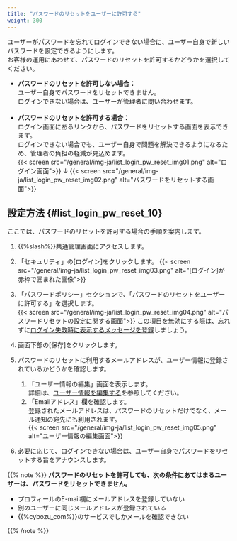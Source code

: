 ```yaml
---
title: "パスワードのリセットをユーザーに許可する"
weight: 300
---
```


ユーザーがパスワードを忘れてログインできない場合に、ユーザー自身で新しいパスワードを設定できるようにします。  
お客様の運用にあわせて、パスワードのリセットを許可するかどうかを選択してください。  

* **パスワードのリセットを許可しない場合：**  
  ユーザー自身でパスワードをリセットできません。  
  ログインできない場合は、ユーザーが管理者に問い合わせます。  
  <br>
* **パスワードのリセットを許可する場合：**  
  ログイン画面にあるリンクから、パスワードをリセットする画面を表示できます。  
  ログインできない場合でも、ユーザー自身で問題を解決できるようになるため、管理者の負担の軽減が見込めます。  
  {{< screen src="/general/img-ja/list_login_pw_reset_img01.png"  alt="ログイン画面">}}
  ↓
  {{< screen src="/general/img-ja/list_login_pw_reset_img02.png"  alt="パスワードをリセットする画面">}}

## 設定方法 {#list_login_pw_reset_10}

ここでは、パスワードのリセットを許可する場合の手順を案内します。  

1. {{%slash%}}共通管理画面にアクセスします。

1. 「セキュリティ」の[ログイン]をクリックします。
  {{< screen src="/general/img-ja/list_login_pw_reset_img03.png"  alt="[ログイン]が赤枠で囲まれた画像">}}

1. 「パスワードポリシー」セクションで、「パスワードのリセットをユーザーに許可する」を選択します。  
  {{< screen src="/general/img-ja/list_login_pw_reset_img04.png"  alt="パスワードリセットの設定に関する画面">}}
  この項目を無効にする際は、忘れずに[ログイン失敗時に表示するメッセージを登録](/general/ja/admin/list_security/list_login/message.html)しましょう。  

1. 画面下部の[保存]をクリックします。

1. パスワードのリセットに利用するメールアドレスが、ユーザー情報に登録されているかどうかを確認します。  
    1. 「ユーザー情報の編集」画面を表示します。  
      詳細は、[ユーザー情報を編集する](/general/ja/admin/list_useradmin/list_user/edit_user.html)を参照してください。
    1. 「Emailアドレス」欄を確認します。  
      登録されたメールアドレスは、パスワードのリセットだけでなく、メール通知の宛先にも利用されます。  
      {{< screen src="/general/img-ja/list_login_pw_reset_img05.png"  alt="ユーザー情報の編集画面">}}

1. 必要に応じて、ログインできない場合は、ユーザー自身でパスワードをリセットする旨をアナウンスします。

{{% note %}}
**パスワードのリセットを許可しても、次の条件にあてはまるユーザーは、パスワードをリセットできません。**

* プロフィールのE-mail欄にメールアドレスを登録していない
* 別のユーザーに同じメールアドレスが登録されている
* {{%cybozu_com%}}のサービスでしかメールを確認できない

{{% /note %}}
